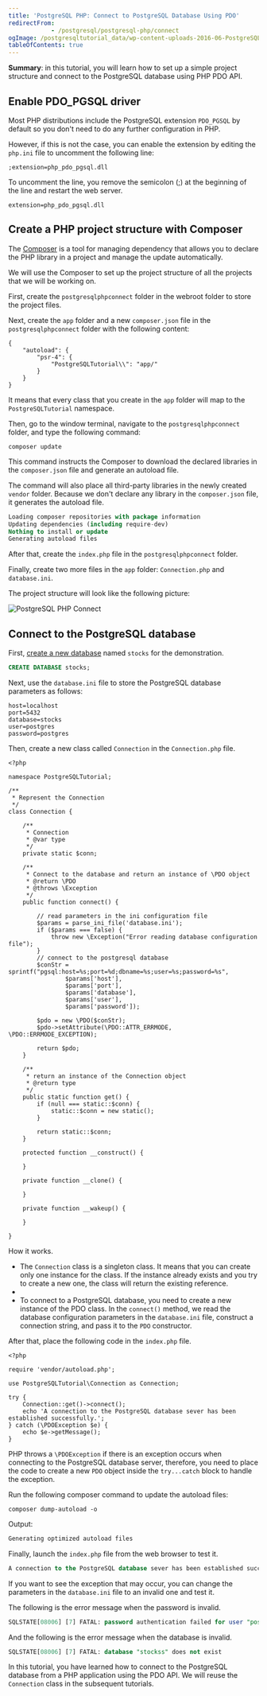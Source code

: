 ```yaml
---
title: 'PostgreSQL PHP: Connect to PostgreSQL Database Using PDO'
redirectFrom: 
            - /postgresql/postgresql-php/connect
ogImage: /postgresqltutorial_data/wp-content-uploads-2016-06-PostgreSQL-PHP-Connect.png
tableOfContents: true
---
```



**Summary**: in this tutorial, you will learn how to set up a simple project structure and connect to the PostgreSQL database using PHP PDO API.

## Enable PDO_PGSQL driver

Most PHP distributions include the PostgreSQL extension `PDO_PGSQL` by default so you don't need to do any further configuration in PHP.

However, if this is not the case, you can enable the extension by editing the `php.ini` file to uncomment the following line:

```
;extension=php_pdo_pgsql.dll
```

To uncomment the line, you remove the semicolon (;) at the beginning of the line and restart the web server.

```
extension=php_pdo_pgsql.dll
```

## Create a PHP project structure with Composer

The [Composer](http://Composer) is a tool for managing dependency that allows you to declare the PHP library in a project and manage the update automatically.

We will use the Composer to set up the project structure of all the projects that we will be working on.

First, create the `postgresqlphpconnect` folder in the webroot folder to store the project files.

Next, create the `app` folder and a new `composer.json` file in the `postgresqlphpconnect` folder with the following content:

```
{
    "autoload": {
        "psr-4": {
            "PostgreSQLTutorial\\": "app/"
        }
    }
}
```

It means that every class that you create in the `app` folder will map to the `PostgreSQLTutorial` namespace.

Then, go to the window terminal, navigate to the `postgresqlphpconnect` folder, and type the following command:

```
composer update
```

This command instructs the Composer to download the declared libraries in the `composer.json` file and generate an autoload file.

The command will also place all third-party libraries in the newly created `vendor` folder. Because we don't declare any library in the `composer.json` file, it generates the autoload file.

```sql
Loading composer repositories with package information
Updating dependencies (including require-dev)
Nothing to install or update
Generating autoload files
```

After that, create the `index.php` file in the `postgresqlphpconnect` folder.

Finally, create two more files in the `app` folder: `Connection.php` and `database.ini`.

The project structure will look like the following picture:

![PostgreSQL PHP Connect](/postgresqltutorial_data/wp-content-uploads-2016-06-PostgreSQL-PHP-Connect.png)

## Connect to the PostgreSQL database

First, [create a new database](/postgresql/postgresql-administration/postgresql-create-database) named `stocks` for the demonstration.

```sql
CREATE DATABASE stocks;
```

Next, use the `database.ini` file to store the PostgreSQL database parameters as follows:

```
host=localhost
port=5432
database=stocks
user=postgres
password=postgres
```

Then, create a new class called `Connection` in the `Connection.php` file.

```
<?php

namespace PostgreSQLTutorial;

/**
 * Represent the Connection
 */
class Connection {

    /**
     * Connection
     * @var type
     */
    private static $conn;

    /**
     * Connect to the database and return an instance of \PDO object
     * @return \PDO
     * @throws \Exception
     */
    public function connect() {

        // read parameters in the ini configuration file
        $params = parse_ini_file('database.ini');
        if ($params === false) {
            throw new \Exception("Error reading database configuration file");
        }
        // connect to the postgresql database
        $conStr = sprintf("pgsql:host=%s;port=%d;dbname=%s;user=%s;password=%s",
                $params['host'],
                $params['port'],
                $params['database'],
                $params['user'],
                $params['password']);

        $pdo = new \PDO($conStr);
        $pdo->setAttribute(\PDO::ATTR_ERRMODE, \PDO::ERRMODE_EXCEPTION);

        return $pdo;
    }

    /**
     * return an instance of the Connection object
     * @return type
     */
    public static function get() {
        if (null === static::$conn) {
            static::$conn = new static();
        }

        return static::$conn;
    }

    protected function __construct() {

    }

    private function __clone() {

    }

    private function __wakeup() {

    }

}
```

How it works.

- The `Connection` class is a singleton class. It means that you can create only one instance for the class. If the instance already exists and you try to create a new one, the class will return the existing reference.
-
- To connect to a PostgreSQL database, you need to create a new instance of the PDO class. In the `connect()` method, we read the database configuration parameters in the `database.ini` file, construct a connection string, and pass it to the `PDO` constructor.

After that, place the following code in the `index.php` file.

```
<?php

require 'vendor/autoload.php';

use PostgreSQLTutorial\Connection as Connection;

try {
    Connection::get()->connect();
    echo 'A connection to the PostgreSQL database sever has been established successfully.';
} catch (\PDOException $e) {
    echo $e->getMessage();
}
```

PHP throws a `\PDOException` if there is an exception occurs when connecting to the PostgreSQL database server, therefore, you need to place the code to create a new `PDO` object inside the `try...catch` block to handle the exception.

Run the following composer command to update the autoload files:

```
composer dump-autoload -o
```

Output:

```sql
Generating optimized autoload files
```

Finally, launch the `index.php` file from the web browser to test it.

```sql
A connection to the PostgreSQL database sever has been established successfully.
```

If you want to see the exception that may occur, you can change the parameters in the `database.ini` file to an invalid one and test it.

The following is the error message when the password is invalid.

```sql
SQLSTATE[08006] [7] FATAL: password authentication failed for user "postgres"
```

And the following is the error message when the database is invalid.

```sql
SQLSTATE[08006] [7] FATAL: database "stockss" does not exist
```

In this tutorial, you have learned how to connect to the PostgreSQL database from a PHP application using the PDO API. We will reuse the `Connection` class in the subsequent tutorials.
